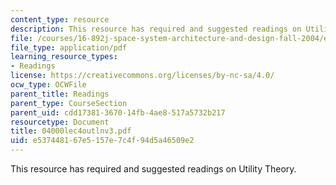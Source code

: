 ```yaml
---
content_type: resource
description: This resource has required and suggested readings on Utility Theory.
file: /courses/16-892j-space-system-architecture-and-design-fall-2004/e537448167e5157e7c4f94d5a46509e2_04000lec4outlnv3.pdf
file_type: application/pdf
learning_resource_types:
- Readings
license: https://creativecommons.org/licenses/by-nc-sa/4.0/
ocw_type: OCWFile
parent_title: Readings
parent_type: CourseSection
parent_uid: cdd17381-3670-14fb-4ae8-517a5732b217
resourcetype: Document
title: 04000lec4outlnv3.pdf
uid: e5374481-67e5-157e-7c4f-94d5a46509e2
---
```

This resource has required and suggested readings on Utility Theory.